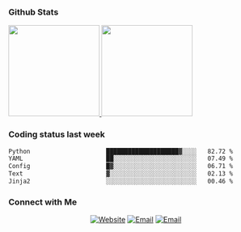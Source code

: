 
### Github Stats

<a href="https://github.com/lileixuan">
  <img height="180em" src="https://github-readme-stats.vercel.app/api?username=lileixuan&theme=buefy&show_icons=true" />
  <img height="180em" src="https://github-readme-stats.vercel.app/api/top-langs/?username=lileixuan&theme=buefy&layout=compact" />
</a>

### Coding status last week 

<!--START_SECTION:waka-->

```txt
Python                     ████████████████████▓░░░░   82.72 %
YAML                       ██░░░░░░░░░░░░░░░░░░░░░░░   07.49 %
Config                     █▓░░░░░░░░░░░░░░░░░░░░░░░   06.71 %
Text                       ▓░░░░░░░░░░░░░░░░░░░░░░░░   02.13 %
Jinja2                     ░░░░░░░░░░░░░░░░░░░░░░░░░   00.46 %
```

<!--END_SECTION:waka-->

### Connect with Me 

<p align="center">
<a href="https://www.koomu.cn/"><img alt="Website" src="https://img.shields.io/badge/Website-www.koomu.cn-blue?style=flat-square&logo=google-chrome"></a>
<a href="mailto:lileixuan@gmail.com"><img alt="Email" src="https://img.shields.io/badge/Email-lileixuan@gmail.com-blue?style=flat-square&logo=gmail"></a>
<a href="https://www.koomu.cn/rss/"><img alt="Email" src="https://img.shields.io/badge/RSS-www.koomu.cn%2Frss%2F-blue?style=flat-square&logo=rss"></a>


</p>

